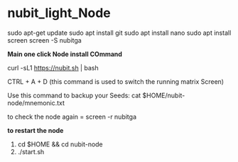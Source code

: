 # nubit_light_Node

sudo apt-get update
sudo apt install git
sudo apt install nano
sudo apt install screen 
screen -S nubitga

**Main one click Node install COmmand**

curl -sL1 https://nubit.sh | bash

CTRL + A + D (this command is used to switch the running matrix Screen)

Use this command to backup your Seeds: cat $HOME/nubit-node/mnemonic.txt

to check the node again = screen -r nubitga

**to restart the node**

1) cd $HOME && cd nubit-node
2) ./start.sh

